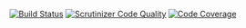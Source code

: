 [![Build Status](https://travis-ci.org/stefanius/quicksniffer.svg?branch=master)](https://travis-ci.org/stefanius/quicksniffer)
[![Scrutinizer Code Quality](https://scrutinizer-ci.com/g/stefanius/quicksniffer/badges/quality-score.png?b=master)](https://scrutinizer-ci.com/g/stefanius/quicksniffer/?branch=master)
[![Code Coverage](https://scrutinizer-ci.com/g/stefanius/quicksniffer/badges/coverage.png?b=master)](https://scrutinizer-ci.com/g/stefanius/quicksniffer/?branch=master)